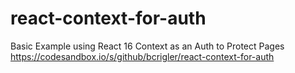 # react-context-for-auth
Basic Example using React 16 Context as an Auth to Protect Pages
https://codesandbox.io/s/github/bcrigler/react-context-for-auth
